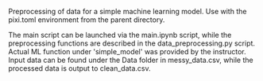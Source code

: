 Preprocessing of data for a simple machine learning model. Use with the pixi.toml environment from the parent directory. 

The main script can be launched via the main.ipynb script, while the preprocessing functions are described in the data_preprocessing.py script. Actual ML function under 'simple_model' was provided by the instructor.
Input data can be found under the Data folder in messy_data.csv, while the processed data is output to clean_data.csv.
